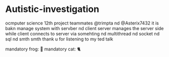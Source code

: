 # Autistic-investigation
ocmputer science 12th project teammates @trimpta nd @Asterix7432
it is bakn manage system with servber nd client
server manages the server side while client connects to server via somehting nd multithread nd socket nd sql nd smth smth
thank u for listening to my ted talk

mandatory frog: 🐸
mandatory cat: 🐈
